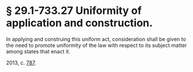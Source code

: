 # § 29.1-733.27 Uniformity of application and construction.

<p>In applying and construing this uniform act, consideration shall be given to the need to promote uniformity of the law with respect to its subject matter among states that enact it.</p><p>2013, c. <a href='http://lis.virginia.gov/cgi-bin/legp604.exe?131+ful+CHAP0787'>787</a>.</p>
